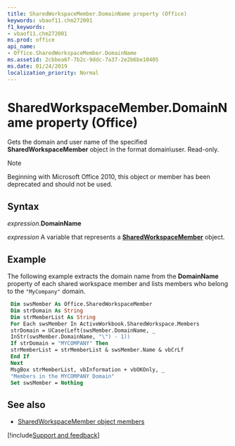```yaml
---
title: SharedWorkspaceMember.DomainName property (Office)
keywords: vbaof11.chm272001
f1_keywords:
- vbaof11.chm272001
ms.prod: office
api_name:
- Office.SharedWorkspaceMember.DomainName
ms.assetid: 2cbbea6f-7b2c-9ddc-7a37-2e2b6be10405
ms.date: 01/24/2019
localization_priority: Normal
---
```



# SharedWorkspaceMember.DomainName property (Office)

Gets the domain and user name of the specified **SharedWorkspaceMember** object in the format domain\user. Read-only.

> [!NOTE] 
> Beginning with Microsoft Office 2010, this object or member has been deprecated and should not be used.

## Syntax

_expression_.**DomainName**

_expression_ A variable that represents a **[SharedWorkspaceMember](Office.SharedWorkspaceMember.md)** object.


## Example

The following example extracts the domain name from the **DomainName** property of each shared workspace member and lists members who belong to the `"MyCompany"` domain.


```vb
 Dim swsMember As Office.SharedWorkspaceMember 
 Dim strDomain As String 
 Dim strMemberList As String 
 For Each swsMember In ActiveWorkbook.SharedWorkspace.Members 
 strDomain = UCase(Left(swsMember.DomainName, _ 
 InStr(swsMember.DomainName, "\") - 1)) 
 If strDomain = "MYCOMPANY" Then 
 strMemberList = strMemberList & swsMember.Name & vbCrLf 
 End If 
 Next 
 MsgBox strMemberList, vbInformation + vbOKOnly, _ 
 "Members in the MYCOMPANY Domain" 
 Set swsMember = Nothing 

```




## See also

- [SharedWorkspaceMember object members](overview/Library-Reference/sharedworkspacemember-members-office.md)



[!include[Support and feedback](~/includes/feedback-boilerplate.md)]